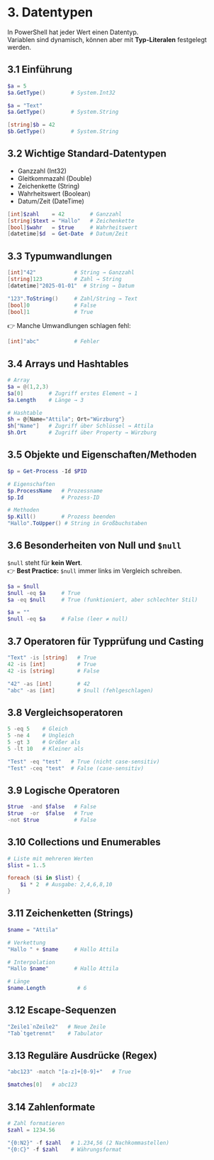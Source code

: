 # 3. Datentypen

In PowerShell hat jeder Wert einen Datentyp.  
Variablen sind dynamisch, können aber mit **Typ-Literalen** festgelegt werden.  

## 3.1 Einführung

```powershell
$a = 5
$a.GetType()        # System.Int32

$a = "Text"
$a.GetType()        # System.String

[string]$b = 42
$b.GetType()        # System.String
```

## 3.2 Wichtige Standard-Datentypen

- Ganzzahl (Int32)  
- Gleitkommazahl (Double)  
- Zeichenkette (String)  
- Wahrheitswert (Boolean)  
- Datum/Zeit (DateTime)  

```powershell
[int]$zahl    = 42        # Ganzzahl
[string]$text = "Hallo"   # Zeichenkette
[bool]$wahr   = $true     # Wahrheitswert
[datetime]$d  = Get-Date  # Datum/Zeit
```

## 3.3 Typumwandlungen

```powershell
[int]"42"            # String → Ganzzahl
[string]123          # Zahl → String
[datetime]"2025-01-01"  # String → Datum

"123".ToString()     # Zahl/String → Text
[bool]0              # False
[bool]1              # True
```

👉 Manche Umwandlungen schlagen fehl:

```powershell
[int]"abc"           # Fehler
```

## 3.4 Arrays und Hashtables

```powershell
# Array
$a = @(1,2,3)
$a[0]        # Zugriff erstes Element → 1
$a.Length    # Länge → 3

# Hashtable
$h = @{Name="Attila"; Ort="Würzburg"}
$h["Name"]   # Zugriff über Schlüssel → Attila
$h.Ort       # Zugriff über Property → Würzburg
```

## 3.5 Objekte und Eigenschaften/Methoden

```powershell
$p = Get-Process -Id $PID

# Eigenschaften
$p.ProcessName   # Prozessname
$p.Id            # Prozess-ID

# Methoden
$p.Kill()        # Prozess beenden
"Hallo".ToUpper() # String in Großbuchstaben
```

## 3.6 Besonderheiten von Null und `$null`

`$null` steht für **kein Wert**.  
👉 **Best Practice:** `$null` immer links im Vergleich schreiben.  

```powershell
$a = $null
$null -eq $a     # True
$a -eq $null     # True (funktioniert, aber schlechter Stil)

$a = ""
$null -eq $a     # False (leer ≠ null)
```

## 3.7 Operatoren für Typprüfung und Casting

```powershell
"Text" -is [string]   # True
42 -is [int]          # True
42 -is [string]       # False

"42" -as [int]        # 42
"abc" -as [int]       # $null (fehlgeschlagen)
```

## 3.8 Vergleichsoperatoren

```powershell
5 -eq 5    # Gleich
5 -ne 4    # Ungleich
5 -gt 3    # Größer als
5 -lt 10   # Kleiner als

"Test" -eq "test"   # True (nicht case-sensitiv)
"Test" -ceq "test"  # False (case-sensitiv)
```

## 3.9 Logische Operatoren

```powershell
$true  -and $false   # False
$true  -or  $false   # True
-not $true           # False
```

## 3.10 Collections und Enumerables

```powershell
# Liste mit mehreren Werten
$list = 1..5

foreach ($i in $list) {
    $i * 2  # Ausgabe: 2,4,6,8,10
}
```

## 3.11 Zeichenketten (Strings)

```powershell
$name = "Attila"

# Verkettung
"Hallo " + $name     # Hallo Attila

# Interpolation
"Hallo $name"        # Hallo Attila

# Länge
$name.Length          # 6
```

## 3.12 Escape-Sequenzen

```powershell
"Zeile1`nZeile2"   # Neue Zeile
"Tab`tgetrennt"    # Tabulator
```

## 3.13 Reguläre Ausdrücke (Regex)

```powershell
"abc123" -match "[a-z]+[0-9]+"   # True

$matches[0]   # abc123
```

## 3.14 Zahlenformate

```powershell
# Zahl formatieren
$zahl = 1234.56

"{0:N2}" -f $zahl   # 1.234,56 (2 Nachkommastellen)
"{0:C}" -f $zahl    # Währungsformat
```
